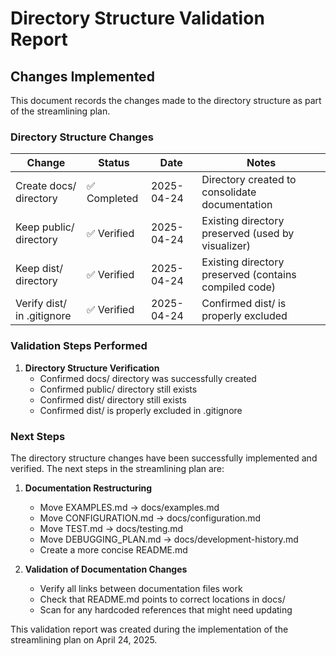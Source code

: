 # Directory Structure Validation Report

## Changes Implemented

This document records the changes made to the directory structure as part of the streamlining plan.

### Directory Structure Changes

| Change | Status | Date | Notes |
|--------|--------|------|-------|
| Create docs/ directory | ✅ Completed | 2025-04-24 | Directory created to consolidate documentation |
| Keep public/ directory | ✅ Verified | 2025-04-24 | Existing directory preserved (used by visualizer) |
| Keep dist/ directory | ✅ Verified | 2025-04-24 | Existing directory preserved (contains compiled code) |
| Verify dist/ in .gitignore | ✅ Verified | 2025-04-24 | Confirmed dist/ is properly excluded |

### Validation Steps Performed

1. **Directory Structure Verification**
   - Confirmed docs/ directory was successfully created
   - Confirmed public/ directory still exists
   - Confirmed dist/ directory still exists
   - Confirmed dist/ is properly excluded in .gitignore

### Next Steps

The directory structure changes have been successfully implemented and verified. The next steps in the streamlining plan are:

1. **Documentation Restructuring**
   - Move EXAMPLES.md → docs/examples.md
   - Move CONFIGURATION.md → docs/configuration.md
   - Move TEST.md → docs/testing.md
   - Move DEBUGGING_PLAN.md → docs/development-history.md
   - Create a more concise README.md

2. **Validation of Documentation Changes**
   - Verify all links between documentation files work
   - Check that README.md points to correct locations in docs/
   - Scan for any hardcoded references that might need updating

This validation report was created during the implementation of the streamlining plan on April 24, 2025.
